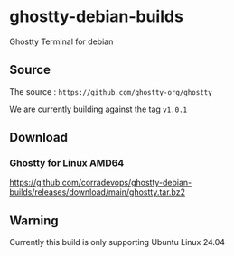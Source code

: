 # ghostty-debian-builds
Ghostty Terminal for debian

## Source

The source : `https://github.com/ghostty-org/ghostty` 

We are currently building against the tag `v1.0.1` 

## Download

### Ghostty for Linux AMD64

https://github.com/corradevops/ghostty-debian-builds/releases/download/main/ghostty.tar.bz2

## Warning

Currently this build is only supporting Ubuntu Linux 24.04

